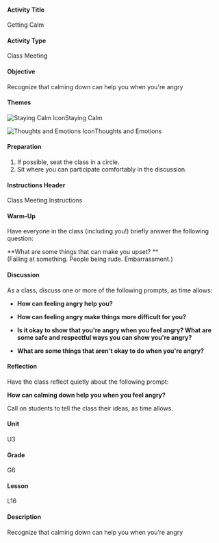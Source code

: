 #### Activity Title
Getting Calm
#### Activity Type
Class Meeting
#### Objective
Recognize that calming down can help you when you're angry
#### Themes
![Staying Calm Icon](http://v5cmservice.secondstep.org/MS3TP_IMAGES/SKILLS/SKILLS_SMALL_IMAGES/staying-calm-sm.png)Staying Calm
 
![Thoughts and Emotions Icon](http://v5cmservice.secondstep.org/MS3TP_IMAGES/SKILLS/SKILLS_SMALL_IMAGES/thoughts-and-emotions-sm.png)Thoughts and Emotions
 

#### Preparation
1. If possible, seat the class in a circle.
2. Sit where you can participate comfortably in the discussion.

#### Instructions Header
Class Meeting Instructions
#### Warm-Up
Have everyone in the class (including you!) briefly answer the following question:

**What are some things that can make you upset? **<br/>
            (Failing at something. People being rude. Embarrassment.)
#### Discussion
As a class, discuss one or more of the following prompts, as time allows:


-  **How can feeling angry help you?**

-  **How can feeling angry make things more difficult for you?**

-  **Is it okay to show that you're angry when you feel angry? What are some safe and respectful ways you can show you're angry?**

-  **What are some things that aren't okay to do when you're angry?**
#### Reflection
Have the class reflect quietly about the following prompt:

**How can calming down help you when you feel angry?**

Call on students to tell the class their ideas, as time allows.
#### Unit
U3
#### Grade
G6
#### Lesson
L16
#### Description
Recognize that calming down can help you when you’re angry
